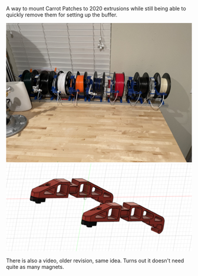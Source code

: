 A way to mount Carrot Patches to 2020 extrusions while still being able to quickly remove them for setting up the buffer.

![alt text](./IMG_4111.jpeg?raw=true)
![alt text](./magfeet.png?raw=true)

There is also a video, older revision, same idea. Turns out it doesn't need quite as many magnets.
